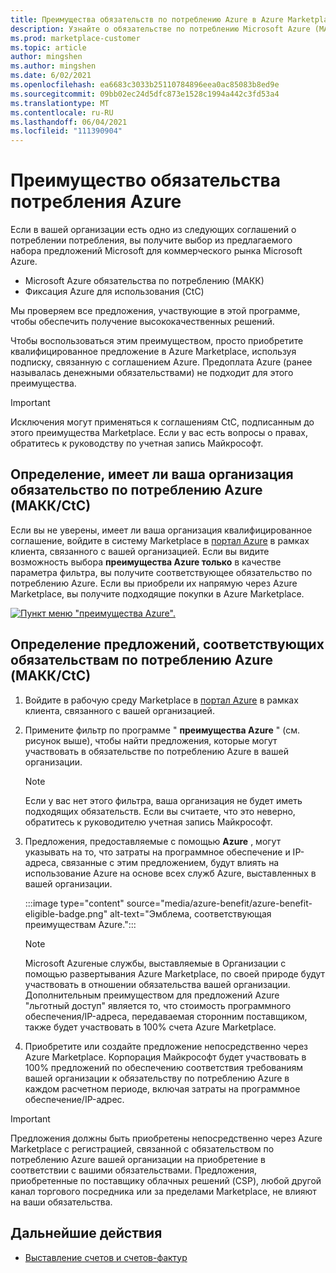 ```yaml
---
title: Преимущества обязательств по потреблению Azure в Azure Marketplace
description: Узнайте о обязательстве по потреблению Microsoft Azure (МАКК), как определить, есть ли в вашей организации предложения по поиску предложений в портал Azure, которые могут получить преимущества Azure.
ms.prod: marketplace-customer
ms.topic: article
author: mingshen
ms.author: mingshen
ms.date: 6/02/2021
ms.openlocfilehash: ea6683c3033b25110784896eea0ac85083b8ed9e
ms.sourcegitcommit: 09bb02ec24d5dfc873e1528c1994a442c3fd53a4
ms.translationtype: MT
ms.contentlocale: ru-RU
ms.lasthandoff: 06/04/2021
ms.locfileid: "111390904"
---
```

# <a name="azure-consumption-commitment-benefit"></a>Преимущество обязательства потребления Azure

Если в вашей организации есть одно из следующих соглашений о потреблении потребления, вы получите выбор из предлагаемого набора предложений Microsoft для коммерческого рынка Microsoft Azure.

- Microsoft Azure обязательства по потреблению (МАКК)
- Фиксация Azure для использования (CtC)

Мы проверяем все предложения, участвующие в этой программе, чтобы обеспечить получение высококачественных решений.

Чтобы воспользоваться этим преимуществом, просто приобретите квалифицированное предложение в Azure Marketplace, используя подписку, связанную с соглашением Azure. Предоплата Azure (ранее называлась денежными обязательствами) не подходит для этого преимущества.

> [!IMPORTANT]
> Исключения могут применяться к соглашениям CtC, подписанным до этого преимущества Marketplace. Если у вас есть вопросы о правах, обратитесь к руководству по учетная запись Майкрософт.

## <a name="determine-if-your-organization-has-an-azure-consumption-commitment-maccctc"></a>Определение, имеет ли ваша организация обязательство по потреблению Azure (МАКК/CtC)

Если вы не уверены, имеет ли ваша организация квалифицированное соглашение, войдите в систему Marketplace в [портал Azure](https://ms.portal.azure.com/#blade/Microsoft_Azure_Marketplace/MarketplaceOffersBlade/selectedMenuItemId/home) в рамках клиента, связанного с вашей организацией. Если вы видите возможность выбора **преимущества Azure только** в качестве параметра фильтра, вы получите соответствующее обязательство по потреблению Azure. Если вы приобрели их напрямую через Azure Marketplace, вы получите подходящие покупки в Azure Marketplace.

[![Пункт меню "преимущества Azure".](media/azure-benefit/azure-benefit-eligible.png)](media/azure-benefit/azure-benefit-eligible.png#lightbox)

## <a name="determine-which-offers-are-eligible-for-azure-consumption-commitments-maccctc"></a>Определение предложений, соответствующих обязательствам по потреблению Azure (МАКК/CtC)

1. Войдите в рабочую среду Marketplace в [портал Azure](https://ms.portal.azure.com/#blade/Microsoft_Azure_Marketplace/MarketplaceOffersBlade/selectedMenuItemId/home) в рамках клиента, связанного с вашей организацией.
2. Примените фильтр по программе " **преимущества Azure** " (см. рисунок выше), чтобы найти предложения, которые могут участвовать в обязательстве по потреблению Azure в вашей организации.

   > [!NOTE]
   > Если у вас нет этого фильтра, ваша организация не будет иметь подходящих обязательств. Если вы считаете, что это неверно, обратитесь к руководителю учетная запись Майкрософт.
 
3. Предложения, предоставляемые с помощью **Azure** , могут указывать на то, что затраты на программное обеспечение и IP-адреса, связанные с этим предложением, будут влиять на использование Azure на основе всех служб Azure, выставленных в вашей организации.

    :::image type="content" source="media/azure-benefit/azure-benefit-eligible-badge.png" alt-text="Эмблема, соответствующая преимуществам Azure.":::

   > [!NOTE]
   > Microsoft Azureные службы, выставляемые в Организации с помощью развертывания Azure Marketplace, по своей природе будут участвовать в отношении обязательства вашей организации. Дополнительным преимуществом для предложений Azure "льготный доступ" является то, что стоимость программного обеспечения/IP-адреса, передаваемая сторонним поставщиком, также будет участвовать в 100% счета Azure Marketplace.

4. Приобретите или создайте предложение непосредственно через Azure Marketplace. Корпорация Майкрософт будет участвовать в 100% предложений по обеспечению соответствия требованиям вашей организации к обязательству по потреблению Azure в каждом расчетном периоде, включая затраты на программное обеспечение/IP-адрес.

> [!IMPORTANT]
> Предложения должны быть приобретены непосредственно через Azure Marketplace с регистрацией, связанной с обязательством по потреблению Azure вашей организации на приобретение в соответствии с вашими обязательствами. Предложения, приобретенные по поставщику облачных решений (CSP), любой другой канал торгового посредника или за пределами Marketplace, не влияют на ваши обязательства.

## <a name="next-steps"></a>Дальнейшие действия

- [Выставление счетов и счетов-фактур](billing-invoicing.md)
